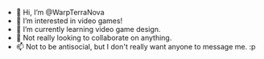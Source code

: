 - 👋 Hi, I’m @WarpTerraNova
- 👀 I’m interested in video games!
- 🌱 I’m currently learning video game design.
- 💞️ Not really looking to collaborate on anything.
- 📫 Not to be antisocial, but I don't really want anyone to message me. :p

<!---
WarpTerraNova/WarpTerraNova is a ✨ special ✨ repository because its `README.md` (this file) appears on your GitHub profile.
You can click the Preview link to take a look at your changes.
--->
